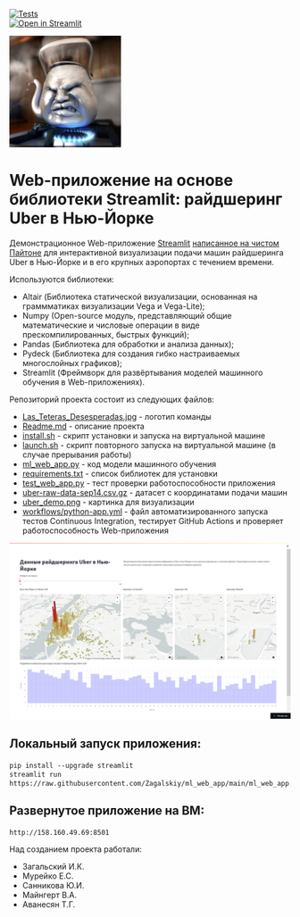 [![Tests](https://github.com/Zagalskiy/ml_web_app/actions/workflows/python-app.yml/badge.svg)](https://github.com/Zagalskiy/ml_web_app/actions/workflows/python-app.yml)   
[![Open in Streamlit](https://static.streamlit.io/badges/streamlit_badge_black_white.svg)](https://nyc-uber.streamlit.app/)


<img src="https://github.com/Zagalskiy/ml_web_app/blob/main/Las_Teteras_Desesperadas.jpg" width="200" height="200" alt="Las Teteras Desesperadas">

# Web-приложение на основе библиотеки Streamlit: райдшеринг Uber в Нью-Йорке

Демонстрационное Web-приложение [Streamlit](https://streamlit.io) [написанное на чистом Пайтоне](https://github.com/Zagalskiy/ml_web_app/blob/main/ml_web_app.py) для интерактивной визуализации подачи машин райдшеринга Uber в Нью-Йорке и в его крупных аэропортах с течением времени.

Используются библиотеки:
- Altair (Библиотека статической визуализации, основанная на граммматиках визуализации Vega и Vega-Lite);
- Numpy (Open-source модуль, представляющий общие математические и числовые операции в виде прескомпилированных, быстрых функций);
- Pandas (Библиотека для обработки и анализа данных);
- Pydeck (Библиотека для создания гибко настраиваемых многослойных графиков);
- Streamlit (Фреймворк для развёртывания моделей машинного обучения в Web-приложениях).

Репозиторий проекта состоит из следующих файлов:
- [Las_Teteras_Desesperadas.jpg](https://github.com/Zagalskiy/ml_web_app/blob/main/Las_Teteras_Desesperadas.jpg) - логотип команды
- [Readme.md](https://github.com/Zagalskiy/ml_web_app/blob/main/README.md) - описание проекта
- [install.sh](https://github.com/Zagalskiy/ml_web_app/blob/main/install.sh) - скрипт установки и запуска на виртуальной машине
- [launch.sh](https://github.com/Zagalskiy/ml_web_app/blob/main/launch.sh) - скрипт повторного запуска на виртуальной машине (в случае прерывания работы)
- [ml_web_app.py](https://github.com/Zagalskiy/ml_web_app/blob/main/ml_web_app.py) - код модели машинного обучения
- [requirements.txt](https://github.com/Zagalskiy/ml_web_app/blob/main/requirements.txt) - список библиотек для установки
- [test_web_app.py](https://github.com/Zagalskiy/ml_web_app/blob/main/test_web_app.py) - тест проверки работоспособности приложения
- [uber-raw-data-sep14.csv.gz](https://github.com/Zagalskiy/ml_web_app/blob/main/uber-raw-data-sep14.csv.gz) - датасет с координатами подачи машин
- [uber_demo.png](https://github.com/Zagalskiy/ml_web_app/blob/main/uber_demo.png) - картинка для визуализации
- [workflows/python-app.yml](https://github.com/Zagalskiy/ml_web_app/blob/main/.github/workflows/python-app.yml) - файл автоматизированного запуска тестов Continuous Integration, тестирует GitHub Actions и проверяет работоспособность Web-приложения

![Райдшеринг Uber](https://github.com/Zagalskiy/ml_web_app/raw/main/uber_demo.png "Райдшеринг Uber")

## Локальный запуск приложения:
```
pip install --upgrade streamlit
streamlit run https://raw.githubusercontent.com/Zagalskiy/ml_web_app/main/ml_web_app.py
```
## Развернутое приложение на ВМ:
```
http://158.160.49.69:8501
```

Над созданием проекта работали:
* Загальский И.К.
* Мурейко Е.С.
* Санникова Ю.И.
* Майнгерт В.А.
* Аванесян Т.Г.
